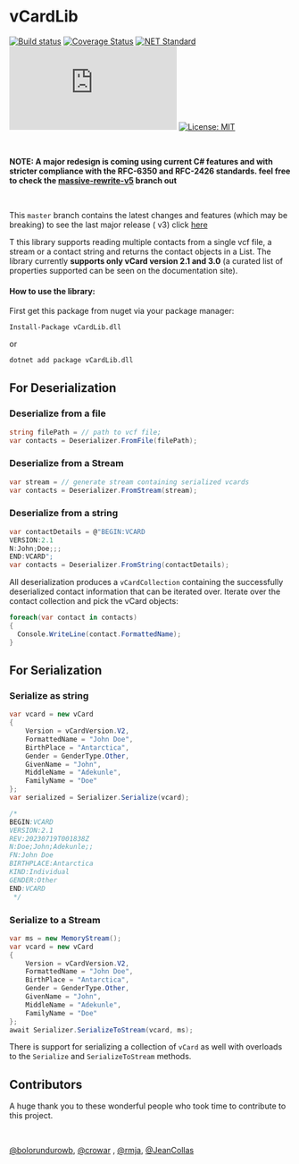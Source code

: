 # vCardLib

[![Build status](https://ci.appveyor.com/api/projects/status/3olgly7hvi6vfnsu?svg=true)](https://ci.appveyor.com/project/BolorunduroWinnerTimothy/vcf-reader)  [![Coverage Status](https://coveralls.io/repos/github/bolorundurowb/vCardLib/badge.svg?branch=master)](https://coveralls.io/github/bolorundurowb/vCardLib?branch=master)    [![NET Standard](https://img.shields.io/badge/netstandard-2.0-ff66b6.svg)]() [![NuGet Badge](https://buildstats.info/nuget/vcardlib.dll)](https://www.nuget.org/packages/vCardLib.dll) [![License: MIT](https://img.shields.io/badge/License-MIT-yellow.svg)](LICENSE)

<br/>

**NOTE: A major redesign is coming using current C# features and with stricter compliance with the RFC-6350 and RFC-2426
standards. feel free to check
the [massive-rewrite-v5](https://github.com/bolorundurowb/vCardLib/tree/feature/massive-rewrite-v5) branch out**

<br/>

This `master` branch contains the latest changes and features (which may be breaking)  to see the last major release (
v3) click [here](https://github.com/bolorundurowb/vCardLib/tree/v3)

T this library supports reading multiple contacts from a single vcf file, a stream or a contact string and returns the
contact objects in a List. The library currently **supports only vCard version 2.1 and 3.0** (a curated list of
properties supported can be seen on the documentation site).

#### How to use the library:

First get this package from nuget via your package manager:

```
Install-Package vCardLib.dll
```

or

```bash
dotnet add package vCardLib.dll
```

## For Deserialization

### Deserialize from a file

```csharp
string filePath = // path to vcf file;
var contacts = Deserializer.FromFile(filePath);
```

### Deserialize from a Stream

 ```csharp
var stream = // generate stream containing serialized vcards
var contacts = Deserializer.FromStream(stream);
 ```

### Deserialize from a string

 ```csharp
var contactDetails = @"BEGIN:VCARD
VERSION:2.1
N:John;Doe;;;
END:VCARD";
var contacts = Deserializer.FromString(contactDetails);
 ```

All deserialization produces a `vCardCollection` containing the successfully deserialized contact information that can be iterated over. Iterate over the contact collection and pick the vCard objects:

```csharp
foreach(var contact in contacts)
{
  Console.WriteLine(contact.FormattedName);
}
```

## For Serialization

### Serialize as string

```csharp
var vcard = new vCard
{
    Version = vCardVersion.V2,
    FormattedName = "John Doe",
    BirthPlace = "Antarctica",
    Gender = GenderType.Other,
    GivenName = "John",
    MiddleName = "Adekunle",
    FamilyName = "Doe"
};
var serialized = Serializer.Serialize(vcard);

/*
BEGIN:VCARD
VERSION:2.1
REV:20230719T001838Z
N:Doe;John;Adekunle;;
FN:John Doe
BIRTHPLACE:Antarctica
KIND:Individual
GENDER:Other
END:VCARD
 */
```

### Serialize to a Stream

```csharp
var ms = new MemoryStream();
var vcard = new vCard
{
    Version = vCardVersion.V2,
    FormattedName = "John Doe",
    BirthPlace = "Antarctica",
    Gender = GenderType.Other,
    GivenName = "John",
    MiddleName = "Adekunle",
    FamilyName = "Doe"
};
await Serializer.SerializeToStream(vcard, ms);
```

There is support for serializing a collection of `vCard` as well with overloads to the `Serialize` and `SerializeToStream` methods.

## Contributors

A huge thank you to these wonderful people who took time to contribute to this project.

<br/>

[@bolorundurowb](https://github.com/bolorundurowb), [@crowar](https://github.com/crowar)
, [@rmja](https://github.com/rmja), [@JeanCollas](https://github.com/JeanCollas)
